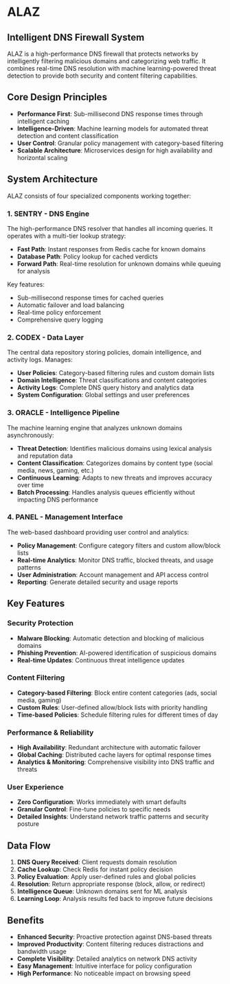 # ALAZ
## Intelligent DNS Firewall System

ALAZ is a high-performance DNS firewall that protects networks by intelligently filtering malicious domains and categorizing web traffic. It combines real-time DNS resolution with machine learning-powered threat detection to provide both security and content filtering capabilities.

## Core Design Principles

- **Performance First**: Sub-millisecond DNS response times through intelligent caching
- **Intelligence-Driven**: Machine learning models for automated threat detection and content classification
- **User Control**: Granular policy management with category-based filtering
- **Scalable Architecture**: Microservices design for high availability and horizontal scaling

## System Architecture

ALAZ consists of four specialized components working together:

### 1. SENTRY - DNS Engine
The high-performance DNS resolver that handles all incoming queries. It operates with a multi-tier lookup strategy:
- **Fast Path**: Instant responses from Redis cache for known domains
- **Database Path**: Policy lookup for cached verdicts 
- **Forward Path**: Real-time resolution for unknown domains while queuing for analysis

Key features:
- Sub-millisecond response times for cached queries
- Automatic failover and load balancing
- Real-time policy enforcement
- Comprehensive query logging

### 2. CODEX - Data Layer
The central data repository storing policies, domain intelligence, and activity logs. Manages:
- **User Policies**: Category-based filtering rules and custom domain lists
- **Domain Intelligence**: Threat classifications and content categories
- **Activity Logs**: Complete DNS query history and analytics data
- **System Configuration**: Global settings and user preferences

### 3. ORACLE - Intelligence Pipeline
The machine learning engine that analyzes unknown domains asynchronously:
- **Threat Detection**: Identifies malicious domains using lexical analysis and reputation data
- **Content Classification**: Categorizes domains by content type (social media, news, gaming, etc.)
- **Continuous Learning**: Adapts to new threats and improves accuracy over time
- **Batch Processing**: Handles analysis queues efficiently without impacting DNS performance

### 4. PANEL - Management Interface
The web-based dashboard providing user control and analytics:
- **Policy Management**: Configure category filters and custom allow/block lists
- **Real-time Analytics**: Monitor DNS traffic, blocked threats, and usage patterns
- **User Administration**: Account management and API access control
- **Reporting**: Generate detailed security and usage reports

## Key Features

### Security Protection
- **Malware Blocking**: Automatic detection and blocking of malicious domains
- **Phishing Prevention**: AI-powered identification of suspicious domains
- **Real-time Updates**: Continuous threat intelligence updates

### Content Filtering
- **Category-based Filtering**: Block entire content categories (ads, social media, gaming)
- **Custom Rules**: User-defined allow/block lists with priority handling
- **Time-based Policies**: Schedule filtering rules for different times of day

### Performance & Reliability
- **High Availability**: Redundant architecture with automatic failover
- **Global Caching**: Distributed cache layers for optimal response times
- **Analytics & Monitoring**: Comprehensive visibility into DNS traffic and threats

### User Experience
- **Zero Configuration**: Works immediately with smart defaults
- **Granular Control**: Fine-tune policies to specific needs
- **Detailed Insights**: Understand network traffic patterns and security posture

## Data Flow

1. **DNS Query Received**: Client requests domain resolution
2. **Cache Lookup**: Check Redis for instant policy decision
3. **Policy Evaluation**: Apply user-defined rules and global policies
4. **Resolution**: Return appropriate response (block, allow, or redirect)
5. **Intelligence Queue**: Unknown domains sent for ML analysis
6. **Learning Loop**: Analysis results fed back to improve future decisions

## Benefits

- **Enhanced Security**: Proactive protection against DNS-based threats
- **Improved Productivity**: Content filtering reduces distractions and bandwidth usage
- **Complete Visibility**: Detailed analytics on network DNS activity
- **Easy Management**: Intuitive interface for policy configuration
- **High Performance**: No noticeable impact on browsing speed
